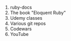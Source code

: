 1. ruby-docs
2. The book "Eloquent Ruby"
3. Udemy classes
4. Various git repos
5. Codewars
6. YouTube
